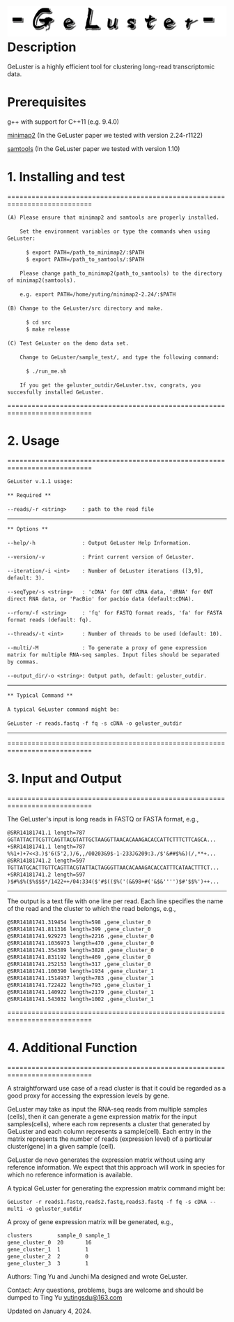 ![logo](geluster.png)
Description
================

GeLuster is a highly efficient tool for clustering long-read transcriptomic data.


Prerequisites
================

  g++ with support for C++11 (e.g. 9.4.0)
 
  [minimap2][minimap] (In the GeLuster paper we tested with version 2.24-r1122)
  
  [samtools][samtools] (In the GeLuster paper we tested with version 1.10)

# 1. Installing and test
===========================================================================
    
    (A) Please ensure that minimap2 and samtools are properly installed. 
        
        Set the environment variables or type the commands when using GeLuster:

          $ export PATH=/path_to_minimap2/:$PATH
          $ export PATH=/path_to_samtools/:$PATH

        Please change path_to_minimap2(path_to_samtools) to the directory of minimap2(samtools).
     
        e.g. export PATH=/home/yuting/minimap2-2.24/:$PATH
        
    (B) Change to the GeLuster/src directory and make.
    
          $ cd src
          $ make release
          
    (C) Test GeLuster on the demo data set.
        
        Change to GeLuster/sample_test/, and type the following command:
        
          $ ./run_me.sh
          
        If you get the geluster_outdir/GeLuster.tsv, congrats, you succesfully installed GeLuster.
      
        
===========================================================================

# 2. Usage 
===========================================================================
    
    GeLuster v.1.1 usage:

    ** Required **
    
    --reads/-r <string>		: path to the read file
---------------------------------------------------------------------------

    ** Options **
    
    --help/-h               : Output GeLuster Help Information.

    --version/-v            : Print current version of GeLuster.

    --iteration/-i <int>    : Number of GeLuster iterations ([3,9], default: 3).

    --seqType/-s <string>   : 'cDNA' for ONT cDNA data, 'dRNA' for ONT direct RNA data, or 'PacBio' for pacbio data (default:cDNA).

    --rform/-f <string>     : 'fq' for FASTQ format reads, 'fa' for FASTA format reads (default: fq).
   
    --threads/-t <int>      : Number of threads to be used (default: 10).

    --multi/-M              : To generate a proxy of gene expression matrix for multiple RNA-seq samples. Input files should be separated by commas.

    --output_dir/-o <string>: Output path, default: geluster_outdir.

---------------------------------------------------------------------------

    ** Typical Command **
    
    A typical GeLuster command might be:

    GeLuster -r reads.fastq -f fq -s cDNA -o geluster_outdir

---------------------------------------------------------------------------

===========================================================================

# 3. Input and Output 
===========================================================================
  
  The GeLuster's input is long reads in FASTQ or FASTA format, e.g.,
    
    @SRR14181741.1 length=787
    GGTATTACTTCGTTCAGTTACGTATTGCTAAGGTTAACACAAAGACACCATTCTTTCTTCAGCA...
    +SRR14181741.1 length=787
    %%1+)+7<<3.)$'6(5'2,)/6,,/00203&9$-1-233JG209:3./$'&##$%&)(/,**+...
    @SRR14181741.2 length=597
    TGTTATGCACTTGTTCAGTTACGTATTACTAGGGTTAACACAAAGACACCATTTCATAACTTTCT...
    +SRR14181741.2 length=597
    )$#%$%($%$$$*/1422++/04:334($'#$(($%('(&&98+#('&$&'''')$#'$$%')++...

---------------------------------------------------------------------------  
  
  The output is a text file with one line per read.
  Each line specifies the name of the read and the cluster to which the read belongs, e.g.,
    
    @SRR14181741.319454 length=598 ,gene_cluster_0
    @SRR14181741.811316 length=399 ,gene_cluster_0
    @SRR14181741.929273 length=2216 ,gene_cluster_0
    @SRR14181741.1036973 length=470 ,gene_cluster_0
    @SRR14181741.354389 length=3828 ,gene_cluster_0
    @SRR14181741.831192 length=469 ,gene_cluster_0
    @SRR14181741.252153 length=317 ,gene_cluster_0
    @SRR14181741.100390 length=1934 ,gene_cluster_1
    @SRR14181741.1514937 length=783 ,gene_cluster_1
    @SRR14181741.722422 length=793 ,gene_cluster_1
    @SRR14181741.140922 length=2179 ,gene_cluster_1
    @SRR14181741.543032 length=1002 ,gene_cluster_1
    
    
===========================================================================
 
# 4. Additional Function 
===========================================================================  
    
  A straightforward use case of a read cluster is that it could be regarded as a good proxy for accessing the expression levels by gene. 
  
  GeLuster  may take as input the RNA-seq reads from multiple samples (cells), then it can generate a gene expression matrix for the input samples(cells), where each row represents a cluster that generated by GeLuster and each column represents a sample(cell). Each entry in the matrix represents the number of reads (expression level) of a particular cluster(gene) in a given sample (cell). 
  
  GeLuster de novo generates the expression matrix without using any reference information. We expect that this approach will work in species for which no reference information is available. 

  A typical GeLuster for generating the expression matrix command might be:
    
    GeLuster -r reads1.fastq,reads2.fastq,reads3.fastq -f fq -s cDNA --multi -o geluster_outdir
    
   A proxy of gene expression matrix will be generated, e.g.,
    
    clusters        sample_0 sample_1
    gene_cluster_0  20       16
    gene_cluster_1  1        1
    gene_cluster_2  2        0
    gene_cluster_3  3        1

      
    
Authors: Ting Yu and Junchi Ma designed and wrote GeLuster.
 
Contact: Any questions, problems, bugs are welcome and should be dumped to Ting Yu <yutingsdu@163.com>
 
Updated on January 4, 2024.

 [minimap]: https://github.com/lh3/minimap2/releases
 [samtools]: https://github.com/samtools/samtools/releases
 